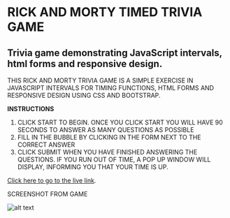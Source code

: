 
RICK AND MORTY TIMED TRIVIA GAME
===

Trivia game demonstrating JavaScript intervals, html forms and responsive design.
---

THIS RICK AND MORTY TRIVIA GAME IS A SIMPLE EXERCISE IN JAVASCRIPT INTERVALS FOR TIMING FUNCTIONS, HTML FORMS AND RESPONSIVE DESIGN USING CSS AND BOOTSTRAP.


**INSTRUCTIONS**

1. CLICK START TO BEGIN.  ONCE YOU CLICK START YOU WILL HAVE 90 SECONDS TO ANSWER AS MANY QUESTIONS AS POSSIBLE
2. FILL IN THE BUBBLE BY CLICKING IN THE FORM NEXT TO THE CORRECT ANSWER
3. CLICK SUBMIT WHEN YOU HAVE FINISHED ANSWERING THE QUESTIONS.  IF YOU RUN OUT OF TIME, A POP UP WINDOW WILL DISPLAY, INFORMING YOU THAT YOUR TIME IS UP.

[Click here to go to the live link](https://mrenaut.github.io/trivia-game/).


SCREENSHOT FROM GAME
<!--[rick and morty background with trivia instructions](/images/screenshot1.jpg)-->

![alt text](images/screenshot1.jpg "Description goes here")





